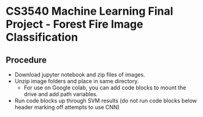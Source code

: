 # CS3540 Machine Learning Final Project - Forest Fire Image Classification

## Procedure
- Download jupyter notebook and zip files of images.
- Unzip image folders and place in same directory.
  - For use on Google colab, you can add code blocks to mount the drive and add path variables.
- Run code blocks up through SVM results (do not run code blocks below header marking off attempts to use CNN)
